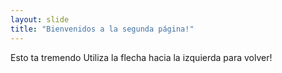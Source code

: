 ```yaml
---
layout: slide
title: "Bienvenidos a la segunda página!"
---
```

Esto ta tremendo
Utiliza la flecha hacia la izquierda para volver!